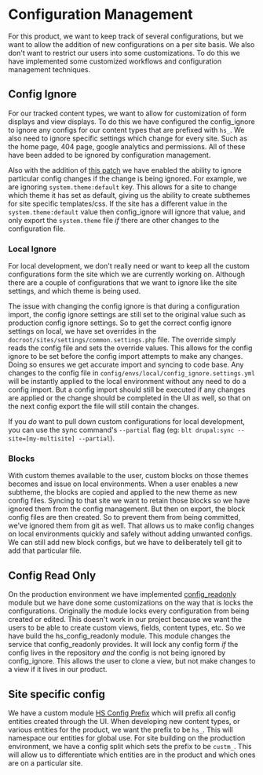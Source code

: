 # Configuration Management

For this product, we want to keep track of several configurations, but we want to allow the addition of new
configurations on a per site basis. We also don't want to restrict our users into some customizations. To do this we
have implemented some customized workflows and configuration management techniques.

## Config Ignore
For our tracked content types, we want to allow for customization of form displays and view displays. To do this we have
configured the config_ignore to ignore any configs for our content types that are prefixed with `hs_`. We also need to
ignore specific settings which change for every site. Such as the home page, 404 page, google analytics and permissions.
All of these have been added to be ignored by configuration management.

Also with the addition of [this patch](https://www.drupal.org/project/config_ignore/issues/2857247) we have enabled the
ability to ignore particular config changes if the change is being ignored. For example, we are ignoring
`system.theme:default` key. This allows for a site to change which theme it has set as default, giving us the ability to
create subthemes for site specific templates/css. If the site has a different value in the `system.theme:default` value
then config_ignore will ignore that value, and only export the `system.theme` file _if_ there are other changes to the
configuration file.

### Local Ignore
For local development, we don't really need or want to keep all the custom configurations form the site which we are
currently working on. Although there are a couple of configurations that we want to ignore like the site settings, and
which theme is being used.

The issue with changing the config ignore is that during a configuration import, the config ignore settings are still
set to the original value such as production config ignore settings. So to get the correct config ignore settings on
local, we have set overrides in the `docroot/sites/settings/common.settings.php` file. The override simply reads the
config file and sets the override values. This allows for the config ignore to be set before the config import attempts
to make any changes. Doing so ensures we get accurate import and syncing to code base. Any changes to the config file in
`config/envs/local/config_ignore.settings.yml` will be instantly applied to the local environment without any need to
do a config import. But a config import should still be executed if any changes are applied or the change should be
completed in the UI as well, so that on the next config export the file will still contain the changes.

If you *do* want to pull down custom configurations for local development, you can use the sync command's `--partial`
flag (eg: `blt drupal:sync --site=[my-multisite] --partial`).

### Blocks
With custom themes available to the user, custom blocks on those themes becomes and issue on local environments. When
a user enables a new subtheme, the blocks are copied and applied to the new theme as new config files. Syncing to that
site we want to retain those blocks so we have ignored them from the config management. But then on export, the block
config files are then created. So to prevent them from being committed, we've ignored them from git as well. That allows
us to make config changes on local environments quickly and safely without adding unwanted configs. We can still add
new block configs, but we have to deliberately tell git to add that particular file.

## Config Read Only
On the production environment we have implemented [config_readonly](https://www.drupal.org/project/config_readonly) module
but we have done some customizations on the way that is locks the configurations. Originally the module locks every
configuration from being created or edited. This doesn't work in our project because we want the users to be able to
create custom views, fields, content types, etc. So we have build the hs_config_readonly module. This module changes
the service that config_readonly provides. It will lock any config form _if_ the config lives in the repository _and_
the config is not being ignored by config_ignore. This allows the user to clone a view, but not make changes to a view
if it lives in our product.

## Site specific config
We have a custom module [HS Config Prefix](../docroot/modules/humsci/hs_config_prefix) which will prefix all config
entities created through the UI. When developing new content types, or various entities for the product, we want the
prefix to be `hs_`. This will namespace our entities for global use. For site building on the production environment,
we have a config split which sets the prefix to be `custm_`. This will allow us to differentiate which entities are in
the product and which ones are on a particular site.
